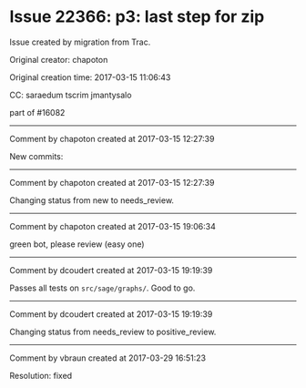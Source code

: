 # Issue 22366: p3: last step for zip

Issue created by migration from Trac.

Original creator: chapoton

Original creation time: 2017-03-15 11:06:43

CC:  saraedum tscrim jmantysalo

part of #16082


---

Comment by chapoton created at 2017-03-15 12:27:39

New commits:


---

Comment by chapoton created at 2017-03-15 12:27:39

Changing status from new to needs_review.


---

Comment by chapoton created at 2017-03-15 19:06:34

green bot, please review (easy one)


---

Comment by dcoudert created at 2017-03-15 19:19:39

Passes all tests on `src/sage/graphs/`. Good to go.


---

Comment by dcoudert created at 2017-03-15 19:19:39

Changing status from needs_review to positive_review.


---

Comment by vbraun created at 2017-03-29 16:51:23

Resolution: fixed
